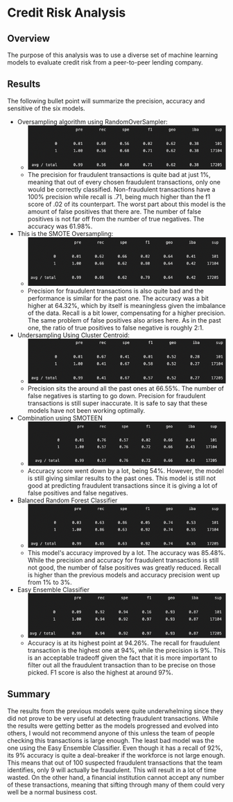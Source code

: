 # Credit Risk Analysis

## Overview

The purpose of this analysis was to use a diverse set of machine learning models to evaluate credit risk from a peer-to-peer lending company.

## Results

The following bullet point will summarize the precision, accuracy and sensitive of the six models.

- Oversampling algorithm using RandomOverSampler:
  - ![](images/oversampling.png)
  - The precision for fraudulent transactions is quite bad at just 1%, meaning that out of every chosen fraudulent transactions, only one would be correctly classified. Non-fraudulent transactions have a 100% precision while recall is .71, being much higher than the f1 score of .02 of its counterpart. The worst part about this model is the amount of false positives that there are. The number of false positives is not far off from the number of true negatives. The accuracy was 61.98%.
- This is the SMOTE Oversampling:
  - ![](images/smote.png)
  - Precision for fraudulent transactions is also quite bad and the performance is similar for the past one. The accuracy was a bit higher at 64.32%, which by itself is meaningless given the imbalance of the data. Recall is a bit lower, compensating for a higher precision. The same problem of false positives also arises here. As in the past one, the ratio of true positives to false negative is roughly 2:1.
- Undersampling Using Cluster Centroid:
  - ![](images/undersampling.png)
  - Precision sits the around all the past ones at 66.55%. The number of false negatives is starting to go down. Precision for fraudulent transactions is still super inaccurate. It is safe to say that these models have not been working optimally.
- Combination using SMOTEEN
  - ![](images/smoteen.png)
  - Accuracy score went down by a lot, being 54%. However, the model is still giving similar results to the past ones. This model is still not good at predicting fraudulent transactions since it is giving a lot of false positives and false negatives.
- Balanced Random Forest Classifier
  - ![](images/balanced-random-forest.png)
  - This model's accuracy improved by a lot. The accuracy was 85.48%. While the precision and accuracy for fraudulent transactions is still not good, the number of false positives was greatly reduced. Recall is higher than the previous models and accuracy precision went up from 1% to 3%.
- Easy Ensemble Classifier
  - ![](images/easy-ensemble.png)
  - Accuracy is at its highest point at 94.26%. The recall for fraudulent transaction is the highest one at 94%, while the precision is 9%. This is an acceptable tradeoff given the fact that it is more important to filter out all the fraudulent transaction than to be precise on those picked. F1 score is also the highest at around 97%.

## Summary

The results from the previous models were quite underwhelming since they did not prove to be very useful at detecting fraudulent transactions. While the results were getting better as the models progressed and evolved into others, I would not recommend anyone of this unless the team of people checking this transactions is large enough. The least bad model was the one using the Easy Ensemble Classifier. Even though it has a recall of 92%, its 9% accuracy is quite a deal-breaker if the workforce is not large enough. This means that out of 100 suspected fraudulent transactions that the team identifies, only 9 will actually be fraudulent. This will result in a lot of time wasted. On the other hand, a financial institution cannot accept any number of these transactions, meaning that sifting through many of them could very well be a normal business cost.
